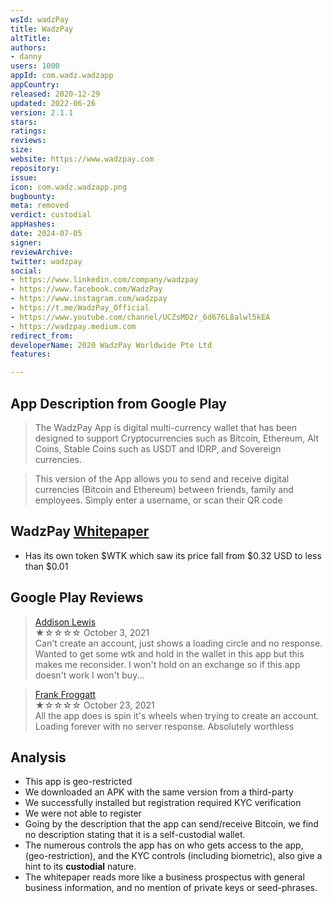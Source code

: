 ```yaml
---
wsId: wadzPay
title: WadzPay
altTitle: 
authors:
- danny
users: 1000
appId: com.wadz.wadzapp
appCountry: 
released: 2020-12-29
updated: 2022-06-26
version: 2.1.1
stars: 
ratings: 
reviews: 
size: 
website: https://www.wadzpay.com
repository: 
issue: 
icon: com.wadz.wadzapp.png
bugbounty: 
meta: removed
verdict: custodial
appHashes: 
date: 2024-07-05
signer: 
reviewArchive: 
twitter: wadzpay
social:
- https://www.linkedin.com/company/wadzpay
- https://www.facebook.com/WadzPay
- https://www.instagram.com/wadzpay
- https://t.me/WadzPay_Official
- https://www.youtube.com/channel/UCZsMD2r_6d676L8alwl5kEA
- https://wadzpay.medium.com
redirect_from: 
developerName: 2020 WadzPay Worldwide Pte Ltd
features: 

---
```


## App Description from Google Play 

> The WadzPay App is digital multi-currency wallet that has been designed to support Cryptocurrencies such as Bitcoin, Ethereum, Alt Coins, Stable Coins such as USDT and IDRP, and Sovereign currencies.

> This version of the App allows you to send and receive digital currencies (Bitcoin and Ethereum) between friends, family and employees. Simply enter a username, or scan their QR code 

## WadzPay [Whitepaper](https://wadzpay.com/demo/WadzPay-Whitepaper-2.0.pdf)

- Has its own token $WTK which saw its price fall from $0.32 USD to less than $0.01

## Google Play Reviews 

> [Addison Lewis](https://play.google.com/store/apps/details?id=com.wadz.wadzapp&gl=in)<br>
  ★☆☆☆☆ October 3, 2021 <br>
       Can't create an account, just shows a loading circle and no response. Wanted to get some wtk and hold in the wallet in this app but this makes me reconsider. I won't hold on an exchange so if this app doesn't work I won't buy...

> [Frank Froggatt](https://play.google.com/store/apps/details?id=com.wadz.wadzapp&gl=in)<br>
  ★☆☆☆☆ October 23, 2021 <br>
       All the app does is spin it's wheels when trying to create an account. Loading forever with no server response. Absolutely worthless

## Analysis 

- This app is geo-restricted
- We downloaded an APK with the same version from a third-party
- We successfully installed but registration required KYC verification
- We were not able to register 
- Going by the description that the app can send/receive Bitcoin, we find no description stating that it is a self-custodial wallet. 
- The numerous controls the app has on who gets access to the app, (geo-restriction), and the KYC controls (including biometric), also give a hint to its **custodial** nature. 
- The whitepaper reads more like a business prospectus with general business information, and no mention of private keys or seed-phrases.